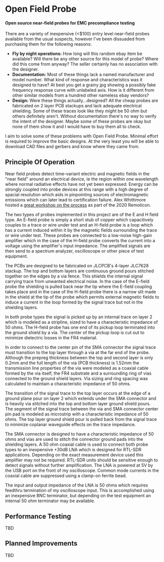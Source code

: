 # Open Field Probe
#### Open source near-field probes for EMC precompliance testing

There are a variety of inexpensive (<$100) entry level near-field probes available from the usual suspects, however I've been dissuaded from purchasing them for the following reasons:

* __Fly by night operations:__ How long will this random ebay item be available? Will there be any other source for this model of probe? Where did this come from anyway? The seller certainly has no association with the designer.
* __Documentation:__  Most of these things lack a named manufacturer and model number. What kind of response and characteristics was it designed to have? At best you get a grainy jpg showing a possibly fake frequency response curve with unlabeled axis. How is it different from other similar models from a hundred other nameless ebay vendors?
* __Design:__ Were these things actually...designed? All the cheap probes are fabricated on 2 layer PCB stackups and lack adequate electrical shielding. Some of these traces look like they *might* be 50 ohm but others definitely aren't. Without documentation there's no way to verify the intent of the designer. Maybe some of these probes are okay but none of them show it and I would have to buy them all to check.

I aim to solve some of these problems with Open Field Probe. Minimal effort is required to improve the basic designs. At the very least you will be able to download CAD files and gerbers and know where they came from.


## Principle Of Operation

Near field probes detect time-variant electric and magnetic fields in the "near field" around an electrical device, ie the region within one wavelength where normal radiative effects have not yet been expressed. Energy can be strongly coupled into probe devices at this range with a high degree of spacial resolution which aids in pinpointing sources of electromagnetic emissions which can later lead to certification failure. Alex Whittimore hosted a [great workshop on the process](https://hackaday.com/2021/01/08/remoticon-video-basics-of-rf-emissions-debugging-workshop/) as part of the 2020 Remoticon.

The two types of probes implemented in this project are of the E and H field type. An E-field probe is simply a short stub of copper which capacitively couples to a trace or wire under test and an H-field probe is a loop which has a current induced within it by the magnetic fields surrounding the trace or wire under test. These probes are connected to a low-noise high-gain amplifier which in the case of the H-field probe converts the current into a voltage using the amplifier's input impedance. The amplified signals are then send to a spectrum analyzer, oscilloscope or other piece of test equipment.

The PCBs are designed to be fabricated on JLCPCB's 4-layer JLC7628 stackup. The top and bottom layers are continuous ground pours stitched together on the edges by a via fence. This shields the internal signal carrying trace from unwanted electrical noise. In the case of the E-field probe the shielding is pulled back near the tip where the E-field coupling takes place and in the case of the H-field probe there is a narrow slit made in the shield at the tip of the probe which permits external magnetic fields to induce a current in the loop formed by the signal trace but not in the shielding layers.

In both probe types the signal is picked up by an internal trace on layer 2 which is modeled as a stripline, sized to have a characteristic impedance of 50 ohms. The H-field probe has one end of its pickup loop terminated into the ground shield by a via. The center of the pickup loop is cut out to minimize dielectric losses in the FR4 material.

In order to connect to the center pin of the SMA connector the signal trace must transition to the top layer through a via at the far end of the probe. Although the prepreg thickness between the top and second layer is only 0.2mm and the full length of the via (PCB thickness) is 1.52mm the transmission line properties of the via were modeled as a coaxial cable formed by the via itself, the FR4 substrate and a surrounding ring of vias connected to the ground shield layers. Via sizing and ring spacing was calculated to maintain a characteristic impedance of 50 ohms.

The transition of the signal trace to the top layer occurs at the edge of a ground plane pour on layer 2 which extends under the SMA connector and is heavily via stitched into the top and bottom layer ground shield pours. The segment of the signal trace between the via and SMA connector center pin pad is modeled as microstrip with a characteristic impedance of 50 ohms. The top layer ground shield pour is pulled back from the signal trace to minimize coplanar waveguide effects on the trace impedance.

The SMA connector is designed to have a characteristic impedance of 50 ohms and vias are used to stitch the connector ground pads into the shielding layers. A 50 ohm coaxial cable is used to connect both probe types to an inexpensive +30dB LNA which is designed for RTL-SDR applications. Depending on the exact measurement device used this amplifier may not be required. RTL-SDR units should be sensitive enough to detect signals without further amplification. The LNA is powered at 5V by the USB port on the front of my oscilloscope. Common mode currents in the coaxial cable are suppressed using a clamp-on ferrite bead.

The input and output impedance of the LNA is 50 ohms which requires feedthru termination of my oscilloscope input. This is accomplished using an inexpensive BNC terminator, but depending on the test equipment an internal 50 ohm terminator may be available.

## Performance Testing

TBD

## Planned Improvements

TBD
